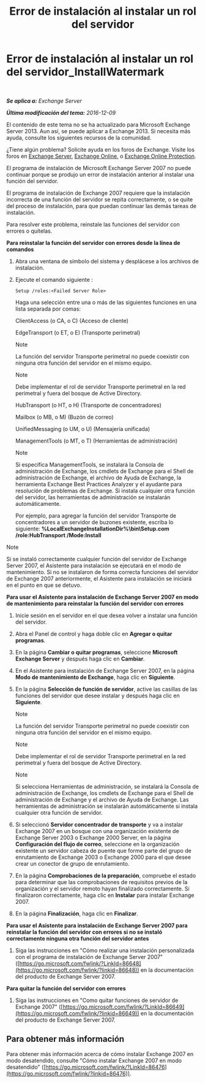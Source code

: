 ﻿---
title: 'Error de instalación al instalar un rol del servidor'
TOCTitle: Error de instalación al instalar un rol del servidor_InstallWatermark
ms:assetid: ad89ebd5-f9bb-40c1-8811-09b145c2b341
ms:mtpsurl: https://technet.microsoft.com/es-es/library/ms.exch.setupreadiness.installwatermark(v=EXCHG.150)
ms:contentKeyID: 48268553
ms.date: 04/23/2018
mtps_version: v=EXCHG.150
ms.translationtype: HT
---

# Error de instalación al instalar un rol del servidor\_InstallWatermark

 

_**Se aplica a:** Exchange Server_

_**Última modificación del tema:** 2016-12-09_

El contenido de este tema no se ha actualizado para Microsoft Exchange Server 2013. Aun así, se puede aplicar a Exchange 2013. Si necesita más ayuda, consulte los siguientes recursos de la comunidad.

¿Tiene algún problema? Solicite ayuda en los foros de Exchange. Visite los foros en [Exchange Server](https://go.microsoft.com/fwlink/p/?linkid=60612), [Exchange Online](https://go.microsoft.com/fwlink/p/?linkid=267542), o [Exchange Online Protection](https://go.microsoft.com/fwlink/p/?linkid=285351).

El programa de instalación de Microsoft Exchange Server 2007 no puede continuar porque se produjo un error de instalación anterior al instalar una función del servidor.

El programa de instalación de Exchange 2007 requiere que la instalación incorrecta de una función del servidor se repita correctamente, o se quite del proceso de instalación, para que puedan continuar las demás tareas de instalación.

Para resolver este problema, reinstale las funciones del servidor con errores o quítelas.

**Para reinstalar la función del servidor con errores desde la línea de comandos**

1.  Abra una ventana de símbolo del sistema y desplácese a los archivos de instalación.

2.  Ejecute el comando siguiente :
    
        Setup /roles:<Failed Server Role>
    
    Haga una selección entre una o más de las siguientes funciones en una lista separada por comas:
    
    ClientAccess (o CA, o C) (Acceso de cliente)
    
    EdgeTransport (o ET, o E) (Transporte perimetral)
    

    > [!NOTE]
    > La función del servidor Transporte perimetral no puede coexistir con ninguna otra función del servidor en el mismo equipo.

    

    > [!NOTE]
    > Debe implementar el rol de servidor Transporte perimetral en la red perimetral y fuera del bosque de Active Directory.

    
    HubTransport (o HT, o H) (Transporte de concentradores)
    
    Mailbox (o MB, o M) (Buzón de correo)
    
    UnifiedMessaging (o UM, o U) (Mensajería unificada)
    
    ManagementTools (o MT, o T) (Herramientas de administración)
    

    > [!NOTE]
    > Si especifica ManagementTools, se instalará la Consola de administración de Exchange, los cmdlets de Exchange para el Shell de administración de Exchange, el archivo de Ayuda de Exchange, la herramienta Exchange Best Practices Analyzer y el ayudante para resolución de problemas de Exchange. Si instala cualquier otra función del servidor, las herramientas de administración se instalarán automáticamente.

    
    Por ejemplo, para agregar la función del servidor Transporte de concentradores a un servidor de buzones existente, escriba lo siguiente: **%LocalExchangeInstallationDir%\\bin\\Setup.com /role:HubTransport /Mode:Install**


> [!NOTE]
> Si se instaló correctamente cualquier función del servidor de Exchange Server&nbsp;2007, el Asistente para instalación se ejecutará en el modo de mantenimiento. Si no se instalaron de forma correcta funciones del servidor de Exchange 2007 anteriormente, el Asistente para instalación se iniciará en el punto en que se detuvo.



**Para usar el Asistente para instalación de Exchange Server 2007 en modo de mantenimiento para reinstalar la función del servidor con errores**

1.  Inicie sesión en el servidor en el que desea volver a instalar una función del servidor.

2.  Abra el Panel de control y haga doble clic en **Agregar o quitar programas**.

3.  En la página **Cambiar o quitar programas**, seleccione **Microsoft Exchange Server** y después haga clic en **Cambiar**.

4.  En el Asistente para instalación de Exchange Server 2007, en la página **Modo de mantenimiento de Exchange**, haga clic en **Siguiente**.

5.  En la página **Selección de función de servidor**, active las casillas de las funciones del servidor que desee instalar y después haga clic en **Siguiente**.
    

    > [!NOTE]
    > La función del servidor Transporte perimetral no puede coexistir con ninguna otra función del servidor en el mismo equipo.

    

    > [!NOTE]
    > Debe implementar el rol de servidor Transporte perimetral en la red perimetral y fuera del bosque de Active Directory.

    

    > [!NOTE]
    > Si selecciona Herramientas de administración, se instalará la Consola de administración de Exchange, los cmdlets de Exchange para el Shell de administración de Exchange y el archivo de Ayuda de Exchange. Las herramientas de administración se instalarán automáticamente si instala cualquier otra función de servidor.



6.  Si seleccionó **Servidor concentrador de transporte** y va a instalar Exchange 2007 en un bosque con una organización existente de Exchange Server 2003 o Exchange 2000 Server, en la página **Configuración del flujo de correo**, seleccione en la organización existente un servidor cabeza de puente que forme parte del grupo de enrutamiento de Exchange 2003 o Exchange 2000 para el que desee crear un conector de grupo de enrutamiento.

7.  En la página **Comprobaciones de la preparación**, compruebe el estado para determinar que las comprobaciones de requisitos previos de la organización y el servidor remoto hayan finalizado correctamente. Si finalizaron correctamente, haga clic en **Instalar** para instalar Exchange 2007.

8.  En la página **Finalización**, haga clic en **Finalizar**.

**Para usar el Asistente para instalación de Exchange Server 2007 para reinstalar la función del servidor con errores si no se instaló correctamente ninguna otra función del servidor antes**

1.  Siga las instrucciones en "Cómo realizar una instalación personalizada con el programa de instalación de Exchange Server 2007" ([https://go.microsoft.com/fwlink/?LinkId=86648](https://go.microsoft.com/fwlink/?linkid=86648)) en la documentación del producto de Exchange Server 2007.

**Para quitar la función del servidor con errores**

1.  Siga las instrucciones en "Como quitar funciones de servidor de Exchange 2007" ([https://go.microsoft.com/fwlink/?LinkId=86649](https://go.microsoft.com/fwlink/?linkid=86649)) en la documentación del producto de Exchange Server 2007.

## Para obtener más información

Para obtener más información acerca de cómo instalar Exchange 2007 en modo desatendido, consulte "Cómo instalar Exchange 2007 en modo desatendido" ([https://go.microsoft.com/fwlink/?LinkId=86476](https://go.microsoft.com/fwlink/?linkid=86476)).


